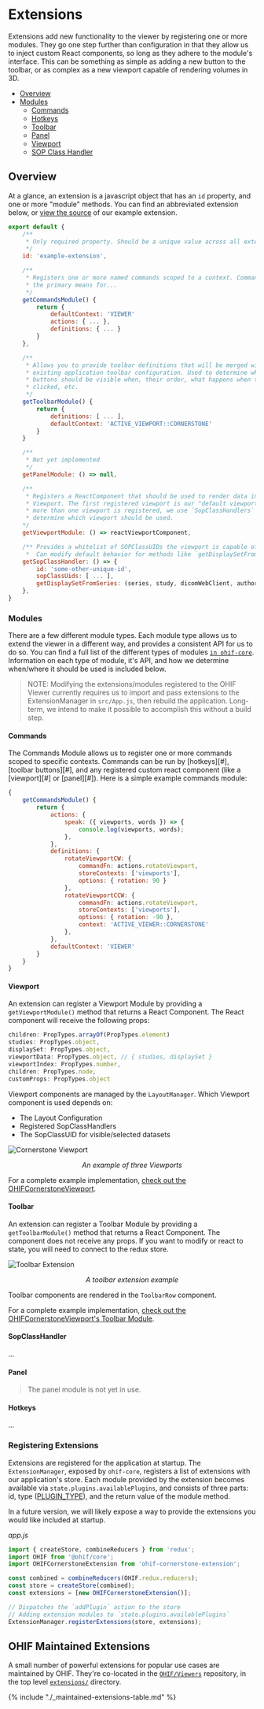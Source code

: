 # Extensions

Extensions add new functionality to the viewer by registering one or more
modules. They go one step further than configuration in that they allow us to
inject custom React components, so long as they adhere to the module's
interface. This can be something as simple as adding a new button to the
toolbar, or as complex as a new viewport capable of rendering volumes in 3D.

- [Overview](#overview)
- [Modules](#modules)
  - [Commands](#commands)
  - [Hotkeys](#hotkeys)
  - [Toolbar](#toolbar)
  - [Panel](#panel)
  - [Viewport](#viewport)
  - [SOP Class Handler](#sopclasshandler)

## Overview

At a glance, an extension is a javascript object that has an `id` property, and
one or more "module" methods. You can find an abbreviated extension below, or
[view the source][example-ext-src] of our example extension.

```js
export default {
    /**
     * Only required property. Should be a unique value across all extensions.
     */
    id: 'example-extension',

    /**
     * Registers one or more named commands scoped to a context. Commands are
     * the primary means for...
     */
    getCommandsModule() {
        return {
            defaultContext: 'VIEWER'
            actions: { ... },
            definitions: { ... }
        }
    },

    /**
     * Allows you to provide toolbar definitions that will be merged with any
     * existing application toolbar configuration. Used to determine which
     * buttons should be visible when, their order, what happens when they're
     * clicked, etc.
     */
    getToolbarModule() {
        return {
            definitions: [ ... ],
            defaultContext: 'ACTIVE_VIEWPORT::CORNERSTONE'
        }
    }

    /**
     * Not yet implemented
     */
    getPanelModule: () => null,

    /**
     * Registers a ReactComponent that should be used to render data in a
     * Viewport. The first registered viewport is our "default viewport". If
     * more than one viewport is registered, we use `SopClassHandlers` to
     * determine which viewport should be used.
    */
    getViewportModule: () => reactViewportComponent,

    /** Provides a whitelist of SOPClassUIDs the viewport is capable of rendering.
     *  Can modify default behavior for methods like `getDisplaySetFromSeries` */
    getSopClassHandler: () => {
        id: 'some-other-unique-id',
        sopClassUids: [ ... ],
        getDisplaySetFromSeries: (series, study, dicomWebClient, authorizationHeaders) => { ... }
    },
}
```

### Modules

There are a few different module types. Each module type allows us to extend the
viewer in a different way, and provides a consistent API for us to do so. You
can find a full list of the different types of modules
[`in ohif-core`][module-types]. Information on each type of module, it's API,
and how we determine when/where it should be used is included below.

> NOTE: Modifying the extensions/modules registered to the OHIF Viewer currently
> requires us to import and pass extensions to the ExtensionManager in
> `src/App.js`, then rebuild the application. Long-term, we intend to make it
> possible to accomplish this without a build step.

#### Commands

The Commands Module allows us to register one or more commands scoped to
specific contexts. Commands can be run by [hotkeys][#], [toolbar buttons][#],
and any registered custom react component (like a [viewport][#] or [panel][#]).
Here is a simple example commands module:

```js
{
    getCommandsModule() {
        return {
            actions: {
                speak: ({ viewports, words }) => {
                    console.log(viewports, words);
                },
            },
            definitions: {
                rotateViewportCW: {
                    commandFn: actions.rotateViewport,
                    storeContexts: ['viewports'],
                    options: { rotation: 90 }
                },
                rotateViewportCCW: {
                    commandFn: actions.rotateViewport,
                    storeContexts: ['viewports'],
                    options: { rotation: -90 },
                    context: 'ACTIVE_VIEWER::CORNERSTONE'
                },
            },
            defaultContext: 'VIEWER'
        }
    }
}
```

#### Viewport

An extension can register a Viewport Module by providing a `getViewportModule()`
method that returns a React Component. The React component will receive the
following props:

```js
children: PropTypes.arrayOf(PropTypes.element)
studies: PropTypes.object,
displaySet: PropTypes.object,
viewportData: PropTypes.object, // { studies, displaySet }
viewportIndex: PropTypes.number,
children: PropTypes.node,
customProps: PropTypes.object
```

Viewport components are managed by the `LayoutManager`. Which Viewport component
is used depends on:

- The Layout Configuration
- Registered SopClassHandlers
- The SopClassUID for visible/selected datasets

![Cornerstone Viewport](../assets/img/extensions-viewport.png)

<center><i>An example of three Viewports</i></center>

For a complete example implementation,
[check out the OHIFCornerstoneViewport](https://github.com/OHIF/Viewers/blob/master/extensions/cornerstone/src/OHIFCornerstoneViewport.js).

#### Toolbar

An extension can register a Toolbar Module by providing a `getToolbarModule()`
method that returns a React Component. The component does not receive any props.
If you want to modify or react to state, you will need to connect to the redux
store.

![Toolbar Extension](../assets/img/extensions-toolbar.gif)

<center><i>A toolbar extension example</i></center>

Toolbar components are rendered in the `ToolbarRow` component.

For a complete example implementation,
[check out the OHIFCornerstoneViewport's Toolbar Module](https://github.com/OHIF/Viewers/blob/master/extensions/cornerstone/src/toolbarModule.js).

#### SopClassHandler

...

#### Panel

> The panel module is not yet in use.

#### Hotkeys

...

### Registering Extensions

Extensions are registered for the application at startup. The
`ExtensionManager`, exposed by `ohif-core`, registers a list of extensions with
our application's store. Each module provided by the extension becomes available
via `state.plugins.availablePlugins`, and consists of three parts: id, type
([PLUGIN_TYPE](https://github.com/OHIF/ohif-core/blob/43c08a29eff3fb646a0e83a03a236ddd84f4a6e8/src/plugins.js#L1-L6)),
and the return value of the module method.

In a future version, we will likely expose a way to provide the extensions you
would like included at startup.

_app.js_

```js
import { createStore, combineReducers } from 'redux';
import OHIF from '@ohif/core';
import OHIFCornerstoneExtension from 'ohif-cornerstone-extension';

const combined = combineReducers(OHIF.redux.reducers);
const store = createStore(combined);
const extensions = [new OHIFCornerstoneExtension()];

// Dispatches the `addPlugin` action to the store
// Adding extension modules to `state.plugins.availablePlugins`
ExtensionManager.registerExtensions(store, extensions);
```

## OHIF Maintained Extensions

A small number of powerful extensions for popular use cases are maintained by
OHIF. They're co-located in the
[`OHIF/Viewers`](https://github.com/OHIF/Viewers) repository, in the top level
[`extensions/`](https://github.com/OHIF/Viewers/tree/master/extensions)
directory.

{% include "./_maintained-extensions-table.md" %}

<!--
    Links
-->

<!-- prettier-ignore-start -->
[example-ext-src]: https://github.com/OHIF/Viewers/tree/master/extensions/_example/src
[module-types]: https://github.com/OHIF/Viewers/blob/master/platform/core/src/extensions/MODULE_TYPES.js
<!-- prettier-ignore-end -->
